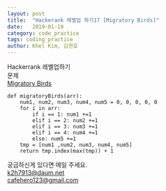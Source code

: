 ```yaml
---
layout: post
title:  "Hackerank 레벨업 하기17 [Migratory Birds]"
date:   2019-01-19
category: code_practice
tags: coding_practice
author: Khel Kim, 김현호
---
```


Hackerrank 레벨업하기  
문제  
[Migratory Birds](https://www.hackerrank.com/challenges/migratory-birds/problem)

~~~
def migratoryBirds(arr):
    num1, num2, num3, num4, num5 = 0, 0, 0, 0, 0
    for i in arr:
        if i == 1: num1 +=1
        elif i == 2: num2 +=1
        elif i == 3: num3 +=1
        elif i == 4: num4 +=1
        else: num5 +=1
    tmp = [num1 ,num2, num3, num4, num5]
    return tmp.index(max(tmp)) + 1
~~~

궁금하신게 있다면 메일 주세요.  
k2h7913@daum.net  
cafehero123@gmail.com
